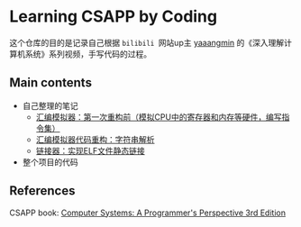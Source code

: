 # Learning CSAPP by Coding

这个仓库的目的是记录自己根据 `bilibili `网站up主 [yaaangmin](https://space.bilibili.com/4564101) 的《深入理解计算机系统》系列视频，手写代码的过程。

## Main contents

- 自己整理的笔记
  - [汇编模拟器：第一次重构前（模拟CPU中的寄存器和内存等硬件，编写指令集）](https://github.com/shizhengLi/csapp_bilibili/blob/main/learning_notes/%E7%AC%AC%E4%B8%80%E6%AC%A1%E9%87%8D%E6%9E%84%E5%89%8D%E7%AC%94%E8%AE%B0(P1-P9).md)
  - [汇编模拟器代码重构：字符串解析](https://github.com/shizhengLi/csapp_bilibili/blob/main/learning_notes/%E6%B7%B1%E5%85%A5%E7%90%86%E8%A7%A3%E8%AE%A1%E7%AE%97%E6%9C%BA%E7%B3%BB%E7%BB%9F%EF%BC%882%EF%BC%89.md)
  - [链接器：实现ELF文件静态链接](https://github.com/shizhengLi/csapp_bilibili/blob/main/learning_notes/%E6%B7%B1%E5%85%A5%E7%90%86%E8%A7%A3%E8%AE%A1%E7%AE%97%E6%9C%BA%E7%B3%BB%E7%BB%9F%EF%BC%883%EF%BC%89.md)
- 整个项目的代码



## References



CSAPP book: [Computer Systems: A Programmer's Perspective 3rd Edition](https://www.amazon.com/Computer-Systems-Programmers-Perspective-3rd/dp/013409266X)
